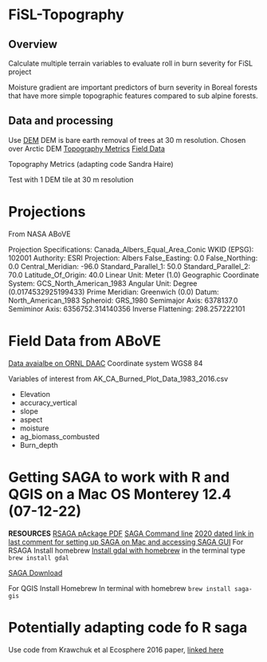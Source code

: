# FiSL-Topography

## Overview 

Calculate multiple terrain variables to evaluate roll in burn severity for FiSL project

Moisture gradient are important predictors of burn severity in Boreal forests that have more simple topographic features compared to sub alpine forests. 



## Data and processing
Use 
[DEM](https://data.bris.ac.uk/data/dataset/25wfy0f9ukoge2gs7a5mqpq2j7)
DEM is bare earth removal of trees at 30 m resolution. Chosen over Arctic DEM
[Topography Metrics](https://www.sciencebase.gov/catalog/item/53db9ca0e4b0fba533faf4be)
[Field Data](https://daac.ornl.gov/ABOVE/guides/ABoVE_Plot_Data_Burned_Sites.html)


Topography Metrics (adapting code Sandra Haire)

Test with 1 DEM tile at 30 m resolution


# Projections 
From NASA ABoVE

Projection Specifications:
Canada_Albers_Equal_Area_Conic
WKID (EPSG): 102001 Authority: ESRI
Projection: Albers
False_Easting: 0.0
False_Northing: 0.0
Central_Meridian: -96.0
Standard_Parallel_1: 50.0
Standard_Parallel_2: 70.0
Latitude_Of_Origin: 40.0
Linear Unit: Meter (1.0)
Geographic Coordinate System: GCS_North_American_1983
Angular Unit: Degree (0.0174532925199433)
Prime Meridian: Greenwich (0.0)
Datum: North_American_1983
  Spheroid: GRS_1980
    Semimajor Axis: 6378137.0
    Semiminor Axis: 6356752.314140356
    Inverse Flattening: 298.257222101
    

# Field Data from ABoVE
[Data avaialbe on ORNL DAAC](https://daac.ornl.gov/cgi-bin/dsviewer.pl?ds_id=1744)
Coordinate system WGS8 84

Variables of interest from AK_CA_Burned_Plot_Data_1983_2016.csv

* Elevation
* accuracy_vertical
* slope
* aspect
* moisture
* ag_biomass_combusted
* Burn_depth

# Getting SAGA to work with R and QGIS on a Mac OS Monterey 12.4 (07-12-22)
**RESOURCES**
[RSAGA pAckage PDF](https://cran.r-project.org/web/packages/RSAGA/RSAGA.pdf)
[SAGA Command line](https://dges.carleton.ca/CUOSGwiki/index.php/Automating_SAGA_Workflows_Using_Command_Line_Scripting#:~:text=SAGA%20GIS%20provides%20access%20to,using%20Task%20Scheduler%20or%20cron.)
[2020 dated link in last comment for setting up SAGA on Mac and accessing SAGA GUI](https://sourceforge.net/p/saga-gis/wiki/Compiling%20SAGA%20on%20Mac%20OS%20X/)
For RSAGA
Install homebrew
[Install gdal with homebrew](9https://formulae.brew.sh/formula/gdal) in the terminal type `brew install gdal`


 [SAGA Download](https://sourceforge.net/projects/saga-gis/)

For QGIS
Install Homebrew
In terminal with homebrew `brew install saga-gis`

# Potentially adapting code fo R saga

Use code from Krawchuk et al Ecosphere 2016 paper, [linked here](https://www.sciencebase.gov/catalog/item/53db9ca0e4b0fba533faf4be)


